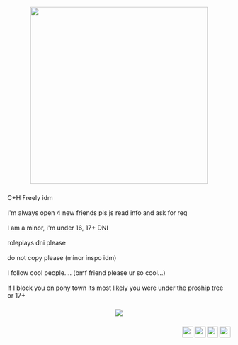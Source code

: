 <br clear="both">

<div align="center">
  <img height="400" src="https://camo.githubusercontent.com/711311ce6ca2d68312a099b477a83530f541b81243ababe0c6a5cc332833de47/68747470733a2f2f696d672e706c6179626f6f6b2e636f6d2f35656978686730636557524253646e567941465a7256357a416338635a67325138323276546141366544382f5a334d364c79397762474635596d39762f6179316863334e6c64484d74634856692f62476c6a4c7a55784d6a41784f546b312f4c5759344e3255744e444e6b5a5331682f4e4755784c5445774e446b305a446b352f596a49334d51"  />
</div>

###

<p align="left">C+H Freely idm<br><br>I'm always open 4 new friends pls js read info and ask for req<br><br>I am a minor, i'm under 16, 17+ DNI<br><br>roleplays dni please<br><br>do not copy please (minor inspo idm)<br><br>I follow cool people.... (bmf friend please ur so cool...)<br><br>If I block you on pony town its most likely you were under the proship tree or 17+</p>

###

<div align="center">
  <img src="https://visitor-badge.laobi.icu/badge?page_id=Morgio.Morgio&left_color=black&right_color=darkred&left_text=cool%20people"  />
</div>

###

<img align="right" height="25" src="https://64.media.tumblr.com/a995968e1b0a942224d69e9cc70950b5/7edbd016635ef3d8-0e/s250x400/6b456339d33d95bcaa06e43581c058f1c8c35ee3.gifv"  />

###

<img align="right" height="25" src="https://64.media.tumblr.com/63b433dfef21799cfd34fef14d9057ba/4fdd7292ae378a58-5a/s250x400/14456df46c24bb45e334031a20743cf351396d42.gifv"  />

###

<img align="right" height="25" src="https://64.media.tumblr.com/03f3108b05829c00fa870d3712cbb6c3/150050ef62aeb4f9-b8/s250x400/e92243b3baa1b7629bc6c01cac92c10b329a96ae.gifv"  />

###

<img align="right" height="25" src="https://64.media.tumblr.com/d1a3023bc88c3839cb4221dc1b89882e/858fba5bea03910f-ab/s400x600/08bdceae430016f2140ea5fcfc876483fe8052b5.gifv"  />

###
